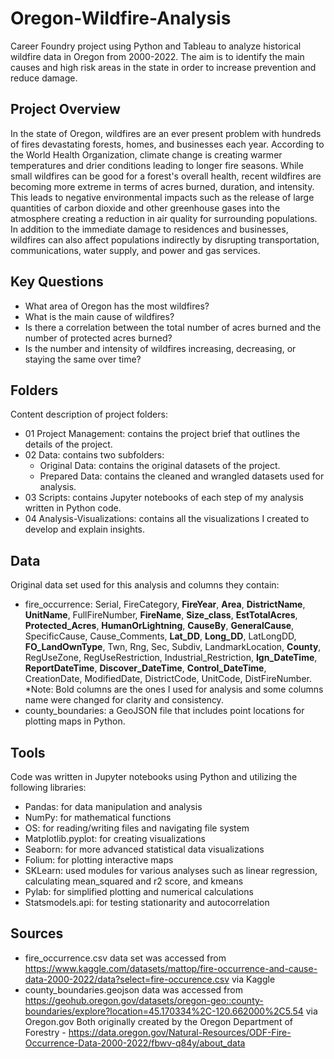 # Oregon-Wildfire-Analysis
Career Foundry project using Python and Tableau to analyze historical wildfire data in Oregon from 2000-2022. The aim is to identify the main causes and high risk areas in the state in order to increase prevention and reduce damage.
## Project Overview
In the state of Oregon, wildfires are an ever present problem with hundreds of fires devastating forests, homes, and businesses each year. According to the World Health Organization, climate change is creating warmer temperatures and drier conditions leading to longer fire seasons. While small wildfires can be good for a forest's overall health, recent wildfires are becoming more extreme in terms of acres burned, duration, and intensity. This leads to negative environmental impacts such as the release of large quantities of carbon dioxide and other greenhouse gases into the atmosphere creating a reduction in air quality for surrounding populations. In addition to the immediate damage to residences and businesses, wildfires can also affect populations indirectly by disrupting transportation, communications, water supply, and power and gas services. 
## Key Questions
- What area of Oregon has the most wildfires?
- What is the main cause of wildfires?
- Is there a correlation between the total number of acres burned and the number of protected acres burned?
- Is the number and intensity of wildfires increasing, decreasing, or staying the same over time?
## Folders
Content description of project folders:
- 01 Project Management: contains the project brief that outlines the details of the project.
- 02 Data: contains two subfolders:
  - Original Data: contains the original datasets of the project.
  - Prepared Data: contains the cleaned and wrangled datasets used for analysis.
- 03 Scripts: contains Jupyter notebooks of each step of my analysis written in Python code.
- 04 Analysis-Visualizations: contains all the visualizations I created to develop and explain insights.
## Data
Original data set used for this analysis and columns they contain:
- fire_occurrence: Serial, FireCategory, **FireYear**, **Area**, **DistrictName**, **UnitName**, FullFireNumber, **FireName**, **Size_class**, **EstTotalAcres**,
    **Protected_Acres**, **HumanOrLightning**, **CauseBy**, **GeneralCause**, SpecificCause, Cause_Comments, **Lat_DD**, **Long_DD**, LatLongDD, **FO_LandOwnType**,
    Twn, Rng, Sec, Subdiv, LandmarkLocation, **County**, RegUseZone, RegUseRestriction, Industrial_Restriction, **Ign_DateTime**, **ReportDateTime**,
    **Discover_DateTime**, **Control_DateTime**, CreationDate, ModifiedDate, DistrictCode, UnitCode, DistFireNumber.
  *Note: Bold columns are the ones I used for analysis and some columns name were changed for clarity and consistency.
- county_boundaries: a GeoJSON file that includes point locations for plotting maps in Python.
## Tools
Code was written in Jupyter notebooks using Python and utilizing the following libraries:
- Pandas: for data manipulation and analysis
- NumPy: for mathematical functions
- OS: for reading/writing files and navigating file system
- Matplotlib.pyplot: for creating visualizations
- Seaborn: for more advanced statistical data visualizations
- Folium: for plotting interactive maps
- SKLearn: used modules for various analyses such as linear regression, calculating mean_squared and r2 score, and kmeans
- Pylab: for simplified plotting and numerical calculations
- Statsmodels.api: for testing stationarity and autocorrelation
## Sources
 - fire_occurrence.csv data set was accessed from https://www.kaggle.com/datasets/mattop/fire-occurrence-and-cause-data-2000-2022/data?select=fire-occurence.csv via Kaggle
 - county_boundaries.geojson data was accessed from https://geohub.oregon.gov/datasets/oregon-geo::county-boundaries/explore?location=45.170334%2C-120.662000%2C5.54 via Oregon.gov
    Both originally created by the Oregon Department of Forestry - https://data.oregon.gov/Natural-Resources/ODF-Fire-Occurrence-Data-2000-2022/fbwv-q84y/about_data
